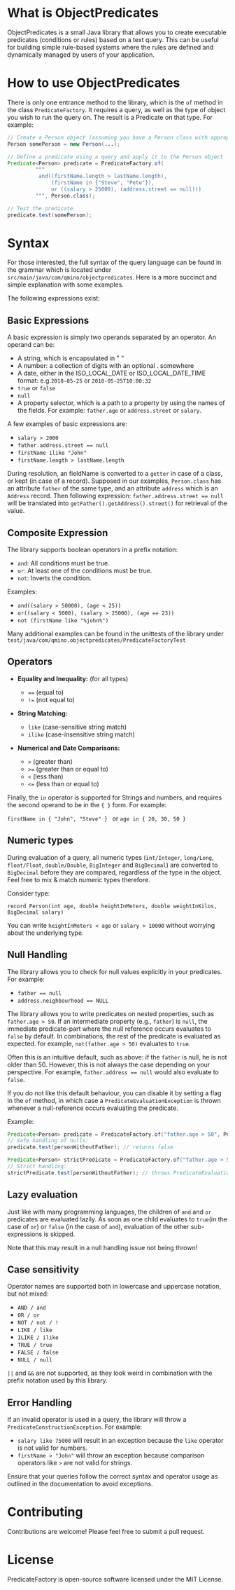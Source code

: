 # What is ObjectPredicates

ObjectPredicates is a small Java library that allows you to create executable predicates (conditions or rules) based on a text query. This can be useful for building simple rule-based systems where the rules are defined and dynamically managed by users of your application.

# How to use ObjectPredicates

There is only one entrance method to the library, which is the `of` method in the class
`PredicateFactory`. It requires a query, as well as the type of object you wish to run
the query on. The result is a Predicate on that type. For example:

```java
// Create a Person object (assuming you have a Person class with appropriate fields)
Person somePerson = new Person(...);

// Define a predicate using a query and apply it to the Person object
Predicate<Person> predicate = PredicateFactory.of(
         """
          and((firstName.length > lastName.length), 
              (firstName in {"Steve", "Pete"}),
              or ((salary > 25000), (address.street == null)))
         """, Person.class);

// Test the predicate
predicate.test(somePerson);
```

# Syntax

For those interested, the full syntax of the query language can be found in the grammar which is located under `src/main/java/com/qmino/objectpredicates`. Here is a more succinct and simple explanation with some examples.

The following expressions exist:

## Basic Expressions

A basic expression is simply two operands separated by an operator. An operand can be:
- A string, which is encapsulated in " "
- A number: a collection of digits with an optional . somewhere
- A date, either in the ISO_LOCAL_DATE or ISO_LOCAL_DATE_TIME format: e.g.`2018-05-25` or `2018-05-25T10:00:32`
- `true` or `false`
- `null`
- A property selector, which is a path to a property by using the names of the fields. For example: `father.age` or `address.street` or `salary`.

A few examples of basic expressions are:

- ```salary > 2000```
- ```father.address.street == null```
- ```firstName ilike "John"```
- ```firstName.length > lastName.length```

During resolution, an fieldName is converted to a `getter` in case of a class, or kept (in case of a record). Supposed in our examples, `Person.class` has an attribute `father` of the same type, and an attribute `address` which is an `Address` record. Then following expression: ```father.address.street == null```
will be translated into ```getFather().getAddress().street()``` for retrieval of the value.

## Composite Expression

The library supports boolean operators in a prefix notation:

- `and`: All conditions must be true.
- `or`: At least one of the conditions must be true.
- `not`: Inverts the condition.

Examples:
- `and((salary > 50000), (age < 25))`
- `or((salary < 5000), (salary > 25000), (age == 23))`
- `not (firstName like "%john%")`

Many additional examples can be found in the unittests of the library under `test/java/com/qmino.objectpredicates/PredicateFactoryTest`

## Operators

- **Equality and Inequality:** (for all types)
    - `==` (equal to)
    - `!=` (not equal to)

- **String Matching:** 
    - `like` (case-sensitive string match)
    - `ilike` (case-insensitive string match)

- **Numerical and Date Comparisons:**
    - `>` (greater than)
    - `>=` (greater than or equal to)
    - `<` (less than)
    - `<=` (less than or equal to)

Finally, the `in` operator is supported for Strings and numbers, and requires the
second operand to be in the `{ }` form. For example:

```firstName in { "John", "Steve" } ``` or ```age in { 20, 30, 50 } ```

## Numeric types

During evaluation of a query, all numeric types (`int/Integer`, `long/Long`, `float/Float`, `double/Double`, `BigInteger` and `BigDecimal`) are converted to `BigDecimal` before they are compared, regardless of the type in the object. Feel free to mix & match numeric types therefore.

Consider type:

```record Person(int age, double heightInMeters, double weightInKilos, BigDecimal salary)```

You can write `heightInMeters < age` or `salary > 10000` without worrying about the underlying type.

## Null Handling

The library allows you to check for null values explicitly in your predicates. For example:

- ```father == null```
- ```address.neighbourhood == NULL```

The library allows you to write predicates on nested properties, such as `father.age > 50`. If an intermediate property (e.g., `father`) is `null`, the immediate predicate-part where the null reference occurs evaluates to `false` by default. In combinations, the rest of the predicate is evaluated as expected. for example, `not(father.age > 50)` evaluates to `true`. 

Often this is an intuitive default, such as above: if the `father` is null, he is not older than 50. However, this is not
always the case depending on your perspective. For example, ``father.address == null`` would also evaluate to `false`.

If you do not like this default behaviour, you can disable it by setting a flag in the `of` method, in which case a 
`PredicateEvaluationException` is thrown whenever a null-reference occurs evaluating the predicate.

Example:
```java
Predicate<Person> predicate = PredicateFactory.of("father.age > 50", Person.class);
// Safe handling of nulls:
predicate.test(personWithoutFather); // returns false

Predicate<Person> strictPredicate = PredicateFactory.of("father.age > 50", Person.class, false);
// Strict handling:
strictPredicate.test(personWithoutFather); // throws PredicateEvaluationException
```

## Lazy evaluation

Just like with many programming languages, the children of `and` and `or` predicates are evaluated lazily. As soon as
one child evaluates to `true`(in the case of `or`) or `false` (in the case of `and`), evaluation of the other sub-expressions 
is skipped. 

Note that this may result in a null handling issue not being thrown!

## Case sensitivity

Operator names are supported both in lowercase and uppercase notation, but not mixed:

- `AND / and`
- `OR / or`
- `NOT / not / !`
- `LIKE / like`
- `ILIKE / ilike`
- `TRUE / true`
- `FALSE / false`
- `NULL / null`

`||` and `&&` are not supported, as they look weird in combination with the prefix notation used by this library.  

## Error Handling

If an invalid operator is used in a query, the library will throw a `PredicateConstructionException`. For example:

- ```salary like 75000``` will result in an exception because the `like` operator is not valid for numbers.
- ```firstName > "John"``` will throw an exception because comparison operators like `>` are not valid for strings.

Ensure that your queries follow the correct syntax and operator usage as outlined in the documentation to avoid exceptions.


# Contributing

Contributions are welcome! Please feel free to submit a pull request.

# License

PredicateFactory is open-source software licensed under the MIT License.
